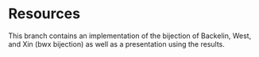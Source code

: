 # Resources
This branch contains an implementation of the bijection of Backelin, West, and Xin (bwx bijection)
as well as a presentation using the results.
